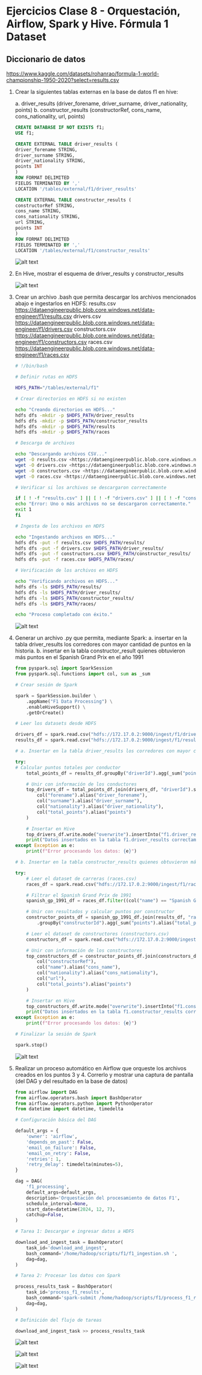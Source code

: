 # Ejercicios Clase 8 - Orquestación, Airflow, Spark y Hive. Fórmula 1 Dataset

## Diccionario de datos

<https://www.kaggle.com/datasets/rohanrao/formula-1-world-championship-1950-2020?select=results.csv>

1. Crear la siguientes tablas externas en la base de datos f1 en hive:

    a. driver_results (driver_forename, driver_surname, driver_nationality, points)
    b. constructor_results (constructorRef, cons_name, cons_nationality, url, points)

    ```sql
    CREATE DATABASE IF NOT EXISTS f1;
    USE f1;
    ```

    ```sql
    CREATE EXTERNAL TABLE driver_results (
    driver_forename STRING,
    driver_surname STRING,
    driver_nationality STRING,
    points INT
    )
    ROW FORMAT DELIMITED
    FIELDS TERMINATED BY ','
    LOCATION '/tables/external/f1/driver_results'
    ```

    ```sql
    CREATE EXTERNAL TABLE constructor_results (
    constructorRef STRING,
    cons_name STRING,
    cons_nationality STRING,
    url STRING,
    points INT
    )
    ROW FORMAT DELIMITED
    FIELDS TERMINATED BY ','
    LOCATION '/tables/external/f1/constructor_results'
    ```

    ![alt text](image.png)

2. En Hive, mostrar el esquema de driver_results y constructor_results

    ![alt text](image-1.png)

3. Crear un archivo .bash que permita descargar los archivos mencionados abajo e
ingestarlos en HDFS:
    results.csv
    <https://dataengineerpublic.blob.core.windows.net/data-engineer/f1/results.csv>
    drivers.csv
    <https://dataengineerpublic.blob.core.windows.net/data-engineer/f1/drivers.csv>
    constructors.csv
    <https://dataengineerpublic.blob.core.windows.net/data-engineer/f1/constructors.csv>
    races.csv
    <https://dataengineerpublic.blob.core.windows.net/data-engineer/f1/races.csv>

    ```bash
    # !/bin/bash

    # Definir rutas en HDFS

    HDFS_PATH="/tables/external/f1"

    # Crear directorios en HDFS si no existen

    echo "Creando directorios en HDFS..."
    hdfs dfs -mkdir -p $HDFS_PATH/driver_results
    hdfs dfs -mkdir -p $HDFS_PATH/constructor_results
    hdfs dfs -mkdir -p $HDFS_PATH/results
    hdfs dfs -mkdir -p $HDFS_PATH/races

    # Descarga de archivos

    echo "Descargando archivos CSV..."
    wget -O results.csv <https://dataengineerpublic.blob.core.windows.net/data-engineer/f1/results.csv>
    wget -O drivers.csv <https://dataengineerpublic.blob.core.windows.net/data-engineer/f1/drivers.csv>
    wget -O constructors.csv <https://dataengineerpublic.blob.core.windows.net/data-engineer/f1/constructors.csv>
    wget -O races.csv <https://dataengineerpublic.blob.core.windows.net/data-engineer/f1/races.csv>

    # Verificar si los archivos se descargaron correctamente

    if [ ! -f "results.csv" ] || [ ! -f "drivers.csv" ] || [ ! -f "constructors.csv" ] || [ ! -f "races.csv" ]; then
    echo "Error: Uno o más archivos no se descargaron correctamente."
    exit 1
    fi

    # Ingesta de los archivos en HDFS

    echo "Ingestando archivos en HDFS..."
    hdfs dfs -put -f results.csv $HDFS_PATH/results/
    hdfs dfs -put -f drivers.csv $HDFS_PATH/driver_results/
    hdfs dfs -put -f constructors.csv $HDFS_PATH/constructor_results/
    hdfs dfs -put -f races.csv $HDFS_PATH/races/

    # Verificación de los archivos en HDFS

    echo "Verificando archivos en HDFS..."
    hdfs dfs -ls $HDFS_PATH/results/
    hdfs dfs -ls $HDFS_PATH/driver_results/
    hdfs dfs -ls $HDFS_PATH/constructor_results/
    hdfs dfs -ls $HDFS_PATH/races/

    echo "Proceso completado con éxito."
    ```

    ![alt text](image-2.png)

4. Generar un archivo .py que permita, mediante Spark:
    a. insertar en la tabla driver_results los corredores con mayor cantidad de puntos
    en la historia.
    b. insertar en la tabla constructor_result quienes obtuvieron más puntos en el
    Spanish Grand Prix en el año 1991

    ```python
    from pyspark.sql import SparkSession
    from pyspark.sql.functions import col, sum as _sum

    # Crear sesión de Spark

    spark = SparkSession.builder \
        .appName("F1 Data Processing") \
        .enableHiveSupport() \
        .getOrCreate()

    # Leer los datasets desde HDFS

    drivers_df = spark.read.csv("hdfs://172.17.0.2:9000/ingest/f1/drivers.csv", header=True, inferSchema=True)
    results_df = spark.read.csv("hdfs://172.17.0.2:9000/ingest/f1/results.csv", header=True, inferSchema=True)

    # a. Insertar en la tabla driver_results los corredores con mayor cantidad de puntos en la historia

    try:
    # Calcular puntos totales por conductor
        total_points_df = results_df.groupBy("driverId").agg(_sum("points").alias("total_points"))

        # Unir con información de los conductores
        top_drivers_df = total_points_df.join(drivers_df, "driverId").select(
            col("forename").alias("driver_forename"),
            col("surname").alias("driver_surname"),
            col("nationality").alias("driver_nationality"),
            col("total_points").alias("points")
        )

        # Insertar en Hive
        top_drivers_df.write.mode("overwrite").insertInto("f1.driver_results")
        print("Datos insertados en la tabla f1.driver_results correctamente.")
    except Exception as e:
        print(f"Error procesando los datos: {e}")

    # b. Insertar en la tabla constructor_results quienes obtuvieron más puntos en el Spanish Grand Prix en el año 1991

    try:
        # Leer el dataset de carreras (races.csv)
        races_df = spark.read.csv("hdfs://172.17.0.2:9000/ingest/f1/races.csv", header=True, inferSchema=True)

        # Filtrar el Spanish Grand Prix de 1991
        spanish_gp_1991_df = races_df.filter((col("name") == "Spanish Grand Prix") & (col("year") == 1991))
    
        # Unir con resultados y calcular puntos por constructor
        constructor_points_df = spanish_gp_1991_df.join(results_df, "raceId") \
            .groupBy("constructorId").agg(_sum("points").alias("total_points"))
    
        # Leer el dataset de constructores (constructors.csv)
        constructors_df = spark.read.csv("hdfs://172.17.0.2:9000/ingest/f1/constructors.csv", header=True, inferSchema=True)
    
        # Unir con información de los constructores
        top_constructors_df = constructor_points_df.join(constructors_df, "constructorId").select(
            col("constructorRef"),
            col("name").alias("cons_name"),
            col("nationality").alias("cons_nationality"),
            col("url"),
            col("total_points").alias("points")
        )

        # Insertar en Hive
        top_constructors_df.write.mode("overwrite").insertInto("f1.constructor_results")
        print("Datos insertados en la tabla f1.constructor_results correctamente.")
    except Exception as e:
        print(f"Error procesando los datos: {e}")

    # Finalizar la sesión de Spark

    spark.stop()

    ```

    ![alt text](image-3.png)

5. Realizar un proceso automático en Airflow que orqueste los archivos creados en los
puntos 3 y 4. Correrlo y mostrar una captura de pantalla (del DAG y del resultado en la
base de datos)

    ```python
    from airflow import DAG
    from airflow.operators.bash import BashOperator
    from airflow.operators.python import PythonOperator
    from datetime import datetime, timedelta

    # Configuración básica del DAG

    default_args = {
        'owner': 'airflow',
        'depends_on_past': False,
        'email_on_failure': False,
        'email_on_retry': False,
        'retries': 1,
        'retry_delay': timedelta(minutes=5),
    }

    dag = DAG(
        'f1_processing',
        default_args=default_args,
        description='Orquestación del procesamiento de datos F1',
        schedule_interval=None,
        start_date=datetime(2024, 12, 7),
        catchup=False,
    )

    # Tarea 1: Descargar e ingresar datos a HDFS

    download_and_ingest_task = BashOperator(
        task_id='download_and_ingest',
        bash_command='/home/hadoop/scripts/f1/f1_ingestion.sh ',
        dag=dag,
    )

    # Tarea 2: Procesar los datos con Spark

    process_results_task = BashOperator(
        task_id='process_f1_results',
        bash_command='spark-submit /home/hadoop/scripts/f1/process_f1_results.py ',
        dag=dag,
    )

    # Definición del flujo de tareas

    download_and_ingest_task >> process_results_task

    ```

    ![alt text](image-4.png)

    ![alt text](image-5.png)

    ![alt text](image-6.png)